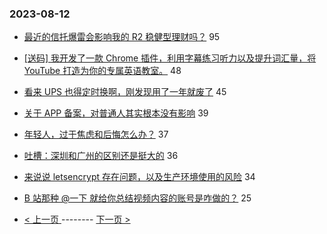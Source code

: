### 2023-08-12 
- [最近的信托爆雷会影响我的 R2 稳健型理财吗？](https://www.v2ex.com/t/964581) 95
- [[送码] 我开发了一款 Chrome 插件，利用字幕练习听力以及提升词汇量，将 YouTube 打造为你的专属英语教室。](https://www.v2ex.com/t/964624) 48
- [看来 UPS 也得定时换啊，刚发现用了一年就废了](https://www.v2ex.com/t/964573) 45
- [关于 APP 备案，对普通人其实根本没有影响](https://www.v2ex.com/t/964721) 39
- [年轻人，过于焦虑和后悔怎么办？](https://www.v2ex.com/t/964602) 37
- [吐槽：深圳和广州的区别还是挺大的](https://www.v2ex.com/t/964638) 36
- [来说说 letsencrypt 存在问题，以及生产环境使用的风险](https://www.v2ex.com/t/964589) 34
- [B 站那种 @一下 就给你总结视频内容的账号是咋做的？](https://www.v2ex.com/t/964642) 25 

- [ < 上一页 ](https://github.com/able8/v2ex-hot-record/blob/master/2023-08-11.md) -------- [ 下一页 > ](https://github.com/able8/v2ex-hot-record/blob/master/2023-08-13.md)